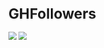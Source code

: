 # GHFollowers

<!-- ![](https://i.ibb.co/gg0yRk8/Frame-13.png) -->

![](https://i.ibb.co/bsZphHL/white-mode.png)
![](https://i.ibb.co/1vb4Fg5/dark-mode.png)


